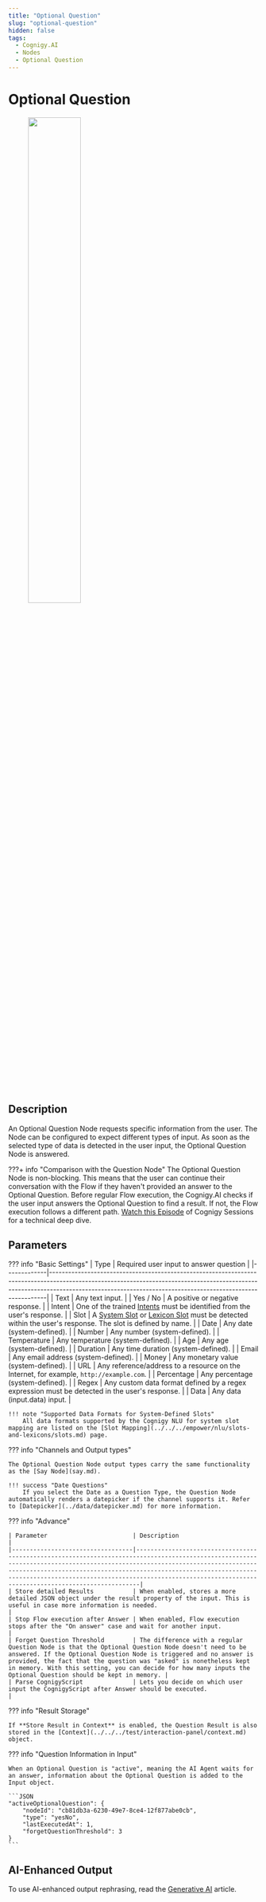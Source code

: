 ```yaml
---
title: "Optional Question" 
slug: "optional-question" 
hidden: false 
tags:
  - Cognigy.AI
  - Nodes
  - Optional Question
---
```


# Optional Question

<figure>
  <img class="image-center" src="../../../../../_assets/ai/build/node-reference/basic/optional-question.png" width="50%" />
</figure>

## Description

An Optional Question Node requests specific information from the user. The Node can be configured to expect different types of input. As soon as the selected type of data is detected in the user input, the Optional Question Node is answered.

???+ info "Comparison with the Question Node"
    The Optional Question Node is non-blocking. This means that the user can continue their conversation with the Flow if they haven't provided an answer to the Optional Question. Before regular Flow execution, the Cognigy.AI checks if the user input answers the Optional Question to find a result. If not, the Flow execution follows a different path.
    [Watch this Episode](https://support.cognigy.com/hc/en-us/articles/360020609199-Cognigy-Sessions-Question-Nodes) of Cognigy Sessions for a technical deep dive.

## Parameters

??? info "Basic Settings"
    | Type        | Required user input to answer question                                                                                                                                                                                                  |
    |-------------|-----------------------------------------------------------------------------------------------------------------------------------------------------------------------------------------------------------------------------------------|
    | Text        | Any text input.                                                                                                                                                                                                                         |
    | Yes / No    | A positive or negative response.                                                                                                                                                                                                        |
    | Intent      | One of the trained [Intents](../../../empower/nlu/intents/ml-intents.md) must be identified from the user's response.                                                                                                                   |
    | Slot        | A [System Slot](../../../empower/nlu/slots-and-lexicons/slots.md#system-defined-slots) or [Lexicon Slot](../../../empower/nlu/slots-and-lexicons/lexicons.md) must be detected within the user's response. The slot is defined by name. |
    | Date        | Any date (system-defined).                                                                                                                                                                                                              |
    | Number      | Any number (system-defined).                                                                                                                                                                                                            |
    | Temperature | Any temperature (system-defined).                                                                                                                                                                                                       |
    | Age         | Any age (system-defined).                                                                                                                                                                                                               |
    | Duration    | Any time duration (system-defined).                                                                                                                                                                                                     |
    | Email       | Any email address (system-defined).                                                                                                                                                                                                     |
    | Money       | Any monetary value (system-defined).                                                                                                                                                                                                    |
    | URL         | Any reference/address to a resource on the Internet, for example, `http://example.com`.                                                                                                                                                 |
    | Percentage  | Any percentage (system-defined).                                                                                                                                                                                                        |
    | Regex       | Any custom data format defined by a regex expression must be detected in the user's response.                                                                                                                                           |
    | Data        | Any data (input.data) input.                                                                                                                                                                                                            |

    !!! note "Supported Data Formats for System-Defined Slots"
        All data formats supported by the Cognigy NLU for system slot mapping are listed on the [Slot Mapping](../../../empower/nlu/slots-and-lexicons/slots.md) page.

??? info "Channels and Output types"

    The Optional Question Node output types carry the same functionality as the [Say Node](say.md).

    !!! success "Date Questions"
        If you select the Date as a Question Type, the Question Node automatically renders a datepicker if the channel supports it. Refer to [Datepicker](../data/datepicker.md) for more information. 

??? info "Advance"

    | Parameter                        | Description                                                                                                                                                                                                                                                                                                                                                   |
    |----------------------------------|---------------------------------------------------------------------------------------------------------------------------------------------------------------------------------------------------------------------------------------------------------------------------------------------------------------------------------------------------------------|
    | Store detailed Results           | When enabled, stores a more detailed JSON object under the result property of the input. This is useful in case more information is needed.                                                                                                                                                                                                                   |
    | Stop Flow execution after Answer | When enabled, Flow execution stops after the "On answer" case and wait for another input.                                                                                                                                                                                                                                                                     |
    | Forget Question Threshold        | The difference with a regular Question Node is that the Optional Question Node doesn't need to be answered. If the Optional Question Node is triggered and no answer is provided, the fact that the question was "asked" is nonetheless kept in memory. With this setting, you can decide for how many inputs the Optional Question should be kept in memory. |
    | Parse CognigyScript              | Lets you decide on which user input the CognigyScript after Answer should be executed.                                                                                                                                                                                                                                                                        |

??? info "Result Storage"

    If **Store Result in Context** is enabled, the Question Result is also stored in the [Context](../../../test/interaction-panel/context.md) object. 

??? info "Question Information in Input"

    When an Optional Question is "active", meaning the AI Agent waits for an answer, information about the Optional Question is added to the Input object.

    ```JSON
    "activeOptionalQuestion": {
        "nodeId": "cb81db3a-6230-49e7-8ce4-12f877abe0cb",
        "type": "yesNo",
        "lastExecutedAt": 1,
        "forgetQuestionThreshold": 3
    }
    ``` 

## AI-Enhanced Output

To use AI-enhanced output rephrasing, read the [Generative AI](../../../empower/generative-ai.md) article.